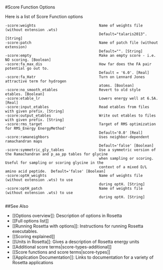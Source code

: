 #Score Function Options

Here is a list of Score Function options

```
-score:weights                             Name of weights file (without extension .wts)
                                           Default="talaris2013". [String]
-score:patch                               Name of patch file (without extension)
                                           Default="". [String]
-score:empty                               Make an empty score - i.e. NO scoring. [Boolean]
-score:fa_max_dis                          How far does the FA pair potential go out to.
                                           Default = '6.0'. [Real]
-score:fa_Hatr                             Turn on Lennard Jones attractive term for hydrogen 
                                           atoms. [Boolean]
-score:no_smooth_etables                   Revert to old style etables. [Boolean]
-score:etable_lr                           Lowers energy well at 6.5A. [Real]
-score:input_etables                       Read etables from files with given prefix. [String]
-score:output_etables                      Write out etables to files with given prefix. [String]
-score:rms_target                          Target of RMS optimization for RMS_Energy EnergyMethod' 
                                           Default='0.0' [Real]
-score:ramaneighbors                       Uses neighbor-dependent ramachandran maps
                                           Default='false' [Boolean]
-score:symmetric_gly_tables                Use a symmetric version of the Ramachandran and p_aa_pp tables for glycine
                                           when sampling or scoring.  Useful for sampling or scoring glycine in the
                                           context of a mixed D/L amino acid peptide.  Default='false' [Boolean]
-score:optH_weights                        Name of weights file (without extension .wts) to use 
                                           during optH. [String]
-score:optH_patch                          Name of weights file (without extension .wts) to use 
                                           during optH. [String]
```

##See Also

* [[Options overview]]: Description of options in Rosetta
* [[Full options list]]
* [[Running Rosetta with options]]: Instructions for running Rosetta executables.
* [[Scoring explained]]
* [[Units in Rosetta]]: Gives a description of Rosetta energy units
* [[Additional score terms|score-types-additional]]
* [[Score functions and score terms|score-types]]
* [[Application Documentation]]: Links to documentation for a variety of Rosetta applications
